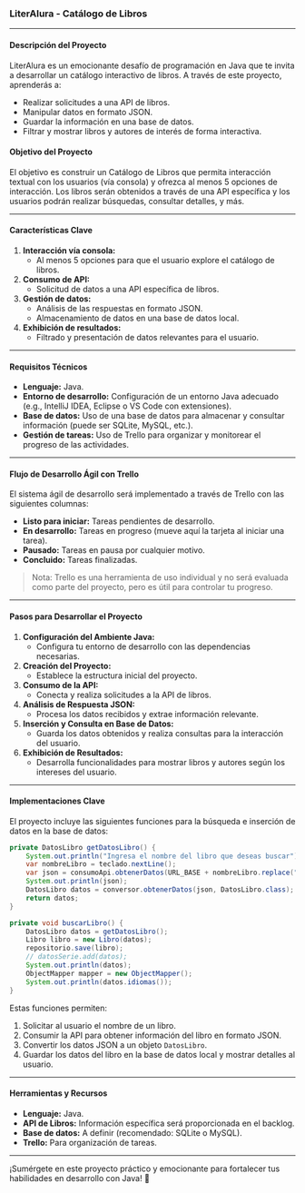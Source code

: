 ### LiterAlura - Catálogo de Libros

---

#### **Descripción del Proyecto**
LiterAlura es un emocionante desafío de programación en Java que te invita a desarrollar un catálogo interactivo de libros. A través de este proyecto, aprenderás a:
- Realizar solicitudes a una API de libros.
- Manipular datos en formato JSON.
- Guardar la información en una base de datos.
- Filtrar y mostrar libros y autores de interés de forma interactiva.

#### **Objetivo del Proyecto**
El objetivo es construir un Catálogo de Libros que permita interacción textual con los usuarios (vía consola) y ofrezca al menos 5 opciones de interacción. Los libros serán obtenidos a través de una API específica y los usuarios podrán realizar búsquedas, consultar detalles, y más.

---

#### **Características Clave**
1. **Interacción vía consola:** 
   - Al menos 5 opciones para que el usuario explore el catálogo de libros.
2. **Consumo de API:** 
   - Solicitud de datos a una API específica de libros.
3. **Gestión de datos:** 
   - Análisis de las respuestas en formato JSON.
   - Almacenamiento de datos en una base de datos local.
4. **Exhibición de resultados:**
   - Filtrado y presentación de datos relevantes para el usuario.

---

#### **Requisitos Técnicos**
- **Lenguaje:** Java.
- **Entorno de desarrollo:** Configuración de un entorno Java adecuado (e.g., IntelliJ IDEA, Eclipse o VS Code con extensiones).
- **Base de datos:** Uso de una base de datos para almacenar y consultar información (puede ser SQLite, MySQL, etc.).
- **Gestión de tareas:** Uso de Trello para organizar y monitorear el progreso de las actividades.

---

#### **Flujo de Desarrollo Ágil con Trello**
El sistema ágil de desarrollo será implementado a través de Trello con las siguientes columnas:
- **Listo para iniciar:** Tareas pendientes de desarrollo.
- **En desarrollo:** Tareas en progreso (mueve aquí la tarjeta al iniciar una tarea).
- **Pausado:** Tareas en pausa por cualquier motivo.
- **Concluido:** Tareas finalizadas.

> Nota: Trello es una herramienta de uso individual y no será evaluada como parte del proyecto, pero es útil para controlar tu progreso.

---

#### **Pasos para Desarrollar el Proyecto**
1. **Configuración del Ambiente Java:**
   - Configura tu entorno de desarrollo con las dependencias necesarias.
2. **Creación del Proyecto:**
   - Establece la estructura inicial del proyecto.
3. **Consumo de la API:**
   - Conecta y realiza solicitudes a la API de libros.
4. **Análisis de Respuesta JSON:**
   - Procesa los datos recibidos y extrae información relevante.
5. **Inserción y Consulta en Base de Datos:**
   - Guarda los datos obtenidos y realiza consultas para la interacción del usuario.
6. **Exhibición de Resultados:**
   - Desarrolla funcionalidades para mostrar libros y autores según los intereses del usuario.

---

#### **Implementaciones Clave**
El proyecto incluye las siguientes funciones para la búsqueda e inserción de datos en la base de datos:

```java
private DatosLibro getDatosLibro() {
    System.out.println("Ingresa el nombre del libro que deseas buscar");
    var nombreLibro = teclado.nextLine();
    var json = consumoApi.obtenerDatos(URL_BASE + nombreLibro.replace(" ", "%20"));
    System.out.println(json);
    DatosLibro datos = conversor.obtenerDatos(json, DatosLibro.class);
    return datos;
}

private void buscarLibro() {
    DatosLibro datos = getDatosLibro();
    Libro libro = new Libro(datos);
    repositorio.save(libro);
    // datosSerie.add(datos);
    System.out.println(datos);
    ObjectMapper mapper = new ObjectMapper();
    System.out.println(datos.idiomas());
}
```

Estas funciones permiten:
1. Solicitar al usuario el nombre de un libro.
2. Consumir la API para obtener información del libro en formato JSON.
3. Convertir los datos JSON a un objeto `DatosLibro`.
4. Guardar los datos del libro en la base de datos local y mostrar detalles al usuario.

---

#### **Herramientas y Recursos**
- **Lenguaje:** Java.
- **API de Libros:** Información específica será proporcionada en el backlog.
- **Base de datos:** A definir (recomendado: SQLite o MySQL).
- **Trello:** Para organización de tareas.

---

¡Sumérgete en este proyecto práctico y emocionante para fortalecer tus habilidades en desarrollo con Java! 🚀
